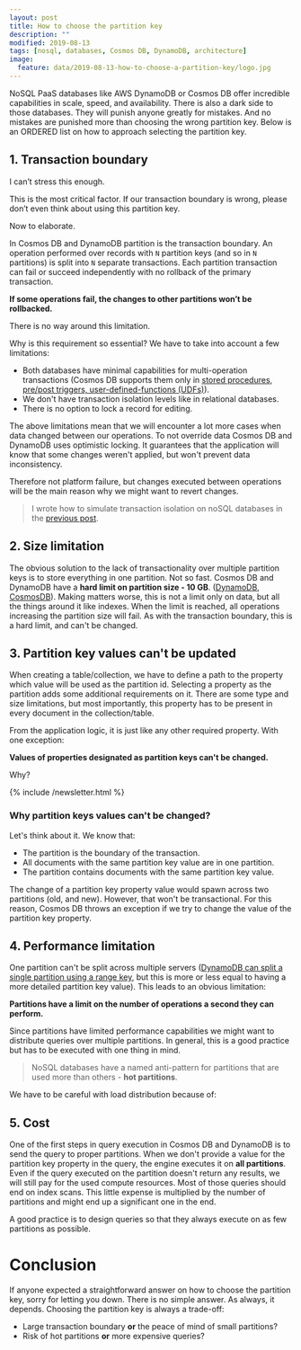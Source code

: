 ```yaml
---
layout: post
title: How to choose the partition key
description: ""
modified: 2019-08-13
tags: [nosql, databases, Cosmos DB, DynamoDB, architecture]
image:
  feature: data/2019-08-13-how-to-choose-a-partition-key/logo.jpg
---
```


NoSQL PaaS databases like AWS DynamoDB or Cosmos DB offer incredible capabilities in scale, speed, and availability. There is also a dark side to those databases. They will punish anyone greatly for mistakes. And no mistakes are punished more than choosing the wrong partition key. Below is an ORDERED list on how to approach selecting the partition key.

<!--MORE-->

## 1. Transaction boundary

I can’t stress this enough. 

<div class="center">
    <div class="button" >This is the most critical factor. If our transaction boundary is wrong, please don’t even think about using this partition key.
    </div>
</div>

Now to elaborate.

In Cosmos DB and DynamoDB partition is the transaction boundary. An operation performed over records with `N` partition keys (and so in `N` partitions) is split into `N` separate transactions. 
Each partition transaction can fail or succeed independently with no rollback of the primary transaction.

**If some operations fail, the changes to other partitions won’t be rollbacked.**

There is no way around this limitation.

Why is this requirement so essential? We have to take into account a few limitations:

- Both databases have minimal capabilities for multi-operation transactions (Cosmos DB supports them only in [stored procedures, pre/post triggers, user-defined-functions (UDFs)](https://docs.microsoft.com/pl-pl/azure/cosmos-db/database-transactions-optimistic-concurrency#multi-item-transactions)). 
- We don't have transaction isolation levels like in relational databases. 
- There is no option to lock a record for editing.

The above limitations mean that we will encounter a lot more cases when data changed between our operations.
To not override data Cosmos DB and DynamoDB uses optimistic locking. It guarantees that the application will know that some changes weren't applied, but won't prevent data inconsistency.

Therefore not platform failure, but changes executed between operations will be the main reason why we might want to revert changes.

> I wrote how to simulate transaction isolation on noSQL databases in the [previous post](/modeling-version-and-temporary-state-in-nosql-databases/).

## 2. Size limitation

The obvious solution to the lack of transactionality over multiple partition keys is to store everything in one partition. 
Not so fast. Cosmos DB and DynamoDB have a **hard limit on partition size - 10 GB**. ([DynamoDB](https://docs.aws.amazon.com/amazondynamodb/latest/developerguide/LSI.html#LSI.ItemCollections.SizeLimit), [CosmosDB](https://docs.microsoft.com/en-us/azure/cosmos-db/partitioning-overview)).
Making matters worse, this is not a limit only on data, but all the things around it like indexes. 
When the limit is reached, all operations increasing the partition size will fail.
As with the transaction boundary, this is a hard limit, and can't be changed.

## 3. Partition key values can't be updated

When creating a table/collection, we have to define a path to the property which value will be used as the partition id.
Selecting a property as the partition adds some additional requirements on it. There are some type and size limitations, but most importantly, this property has to be present in every document in the collection/table.

From the application logic, it is just like any other required property. With one exception:

<div class="center">
    <div class="button" ><b>Values of properties designated as partition keys can't be changed.</b></div>
</div>

Why?

{% include /newsletter.html %}

### Why partition keys values can't be changed?

Let's think about it. We know that:

- The partition is the boundary of the transaction.
- All documents with the same partition key value are in one partition.
- The partition contains documents with the same partition key value.

The change of a partition key property value would spawn across two partitions (old, and new). However, that won't be transactional. 
For this reason, Cosmos DB throws an exception if we try to change the value of the partition key property.

## 4. Performance limitation

One partition can't be split across multiple servers ([DynamoDB can split a single partition using a range key](https://stackoverflow.com/questions/40272600/is-there-a-dynamodb-max-partition-size-of-10gb-for-a-single-partition-key-value), but this is more or less equal to having a more detailed partition key value). This leads to an obvious limitation: 

<div class="center">
    <div class="button" ><b>Partitions have a limit on the number of operations a second they can perform.</b></div>
</div>

Since partitions have limited performance capabilities we might want to distribute queries over multiple partitions. In general, this is a good practice but has to be executed with one thing in mind.

> NoSQL databases have a named anti-pattern for partitions that are used more than others - **hot partitions**.

We have to be careful with load distribution because of:

## 5. Cost

One of the first steps in query execution in Cosmos DB and DynamoDB is to send the query to proper partitions.
When we don't provide a value for the partition key property in the query, the engine executes it on **all partitions**. 
Even if the query executed on the partition doesn't return any results, we will still pay for the used compute resources. Most of those queries should end on index scans. This little expense is multiplied by the number of partitions and might end up a significant one in the end.

A good practice is to design queries so that they always execute on as few partitions as possible.

# Conclusion

If anyone expected a straightforward answer on how to choose the partition key, sorry for letting you down. There is no simple answer. As always, it depends.
Choosing the partition key is always a trade-off:

- Large transaction boundary <b>or</b> the peace of mind of small partitions?
- Risk of hot partitions <b>or</b> more expensive queries?
